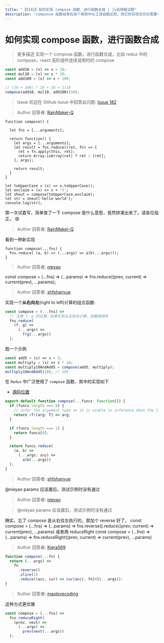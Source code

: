 ```yaml
---
title: "【Q181】如何实现 compose 函数，进行函数合成 | js高频面试题"
description: "componse 函数经常在各个框架中以工具函数出现，而它的实现也仅仅需要一行代码  字节跳动面试题、阿里腾讯面试题、美团小米面试题。"
---
```


# 如何实现 compose 函数，进行函数合成

> 更多描述
> 实现一个 compose 函数，进行函数合成，比如 redux 中的 compose，react 高阶组件连续调用时的 compose

```js
const add10 = (x) => x + 10;
const mul10 = (x) => x * 10;
const add100 = (x) => x + 100;

// (10 + 100) * 10 + 10 = 1110
compose(add10, mul10, add100)(10);
```

> Issue
> 欢迎在 Gtihub Issue 中回答此问题: [Issue 182](https://github.com/shfshanyue/Daily-Question/issues/182)

> Author
> 回答者: [RainMaker-Q](https://github.com/RainMaker-Q)

```
function compose() {

  let fns = [...arguments];

  return function() {
    let args = [...arguments];
    let result = fns.reduce((ret, fn) => {
      ret = fn.apply(this, ret);
      return Array.isArray(ret) ? ret : [ret];
    }, args);

    return result;
  }
}

let toUpperCase = (x) => x.toUpperCase();
let exclaim = (x) => x + '!';
let shout = compose(toUpperCase,exclaim);
let str = shout('hello world');
console.log(str);
```

第一次试着写，简单查了一下 compose 是什么意思，竟然拼凑出来了。请各位指正。 :smile:

> Author
> 回答者: [RainMaker-Q](https://github.com/RainMaker-Q)

看到一种新实现

```
function compose(...fns) {
  fns.reduce( (a, b) => (...args) => a(b(...args)));
}
```

> Author
> 回答者: [nieyao](https://github.com/nieyao)

const compose = (...fns) => (...params) => fns.reduce((prev, current) => current(prev), ...params);

> Author
> 回答者: [shfshanyue](https://github.com/shfshanyue)

实现一个**从右向左**(right to left)计算的组合函数:

```js
const compose = (...fns) =>
  // 注意 f、g 的位置，如果实现从左到右计算，则置换顺序
  fns.reduce(
    (f, g) =>
      (...args) =>
        f(g(...args))
  );
```

跑一个示例

```js
const add5 = (x) => x + 5;
const multiply = (x) => x * 10;
const multiply10AndAdd5 = compose(add5, multiply);
multiply10AndAdd5(10); // 105
```

在 `Redux` 中广泛使用了 `compose` 函数，其中的实现如下

- [源码位置](https://github.com/reduxjs/redux/blob/master/src/compose.ts)

```ts
export default function compose(...funcs: Function[]) {
  if (funcs.length === 0) {
    // infer the argument type so it is usable in inference down the line
    return <T>(arg: T) => arg;
  }

  if (funcs.length === 1) {
    return funcs[0];
  }

  return funcs.reduce(
    (a, b) =>
      (...args: any) =>
        a(b(...args))
  );
}
```

> Author
> 回答者: [shfshanyue](https://github.com/shfshanyue)

@nieyao params 应该置后，测试示例时没有通过

> Author
> 回答者: [nieyao](https://github.com/nieyao)

> @nieyao params 应该置后，测试示例时没有通过

确实，忘了 compose 是从右往左执行的，那加个 reverse 好了。
const compose = (...fns) => (...params) => fns.reverse().reduce((prev, current) => current(prev), ...params)
或者用 reduceRight
const compose = (...fns) => (...params) => fns.reduceRight((prev, current) => current(prev), ...params)

> Author
> 回答者: [Kiera569](https://github.com/Kiera569)

```js
function compose(...fn) {
  return (...args) =>
    fn
      .reverse()
      .slice(1)
      .reduce((acc, cur) => cur(acc), fn[0](...args));
}
```

> Author
> 回答者: [maolovecoding](https://github.com/maolovecoding)

这种方式更优雅

```js
const compose = (...fns) =>
  fns.reduceRight(
    (prev, next) =>
      (...args) =>
        prev(next(...args))
  );
```
